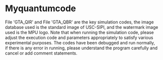# Myquantumcode
File 'GTA_QIR' and File 'GTA_QBR' are the key simulation codes, the image database used is the standard image of USC-SIPI, and the watermark image used is the MPU logo.
Note that when running the simulation code, please adjust the execution code and parameters appropriately to satisfy various experimental purposes.
The codes have been debugged and run normally, if there is any error in running, please understand the program carefully and cancel or add comment statements.

